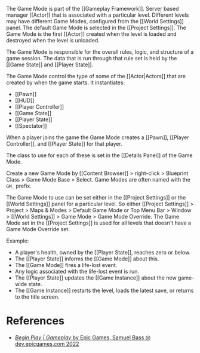 The Game Mode is part of the [[Gameplay Framework]].
Server based manager [[Actor]] that is associated with a particular level.
Different levels may have different Game Modes, configured from the [[World Settings]] panel.
The default Game Mode is selected in the [[Project Settings]].
The Game Mode is the first [[Actor]] created when the level is loaded and destroyed when the level is unloaded.

The Game Mode is responsible for the overall rules, logic, and structure of a game session.
The data that is run through that rule set is held by the [[Game State]] and [[Player State]].

The Game Mode control the type of some of the [[Actor|Actors]] that are created by when the game starts.
It instantiates:
- [[Pawn]]
- [[HUD]]
- [[Player Controller]]
- [[Game State]]
- [[Player State]]
- [[Spectator]]

When a player joins the game the Game Mode creates a [[Pawn]], [[Player Controller]], and [[Player State]] for that player.

The class to use for each of these is set in the [[Details Panel]] of the Game Mode.

Create a new Game Mode by [[Content Browser]] > right-click > Blueprint Class > Game Mode Base > Select.
Game Modes are often named with the `GM_` prefix.

The Game Mode to use can be set either in the [[Project Settings]] or the [[World Settings]] panel for a particular level.
So either
[[Project Settings]] > Project > Maps & Modes > Default Game Mode
or
Top Menu Bar > Window > [[World Settings]] > Game Mode > Game Mode Override.
The Game Mode set in the [[Project Settings]] is used for all levels that doesn't have a Game Mode Override set.

Example:
- A player's health, owned by the [[Player State]], reaches zero or below.
- The [[Player State]] informs the [[Game Mode]] about this.
- The [[Game Mode]] fires a life-lost event.
- Any logic associated with the life-lost event is run.
- The [[Player State]] updates the [[Game Instance]] about the new game-wide state.
- The [[Game Instance]] restarts the level, loads the latest save, or returns to the title screen.

# References

- [_Begin Play | Gameplay_ by Epic Games, Samuel Bass @ dev.epicgames.com 2022](https://dev.epicgames.com/community/learning/tutorials/l21z/unreal-engine-begin-play-gameplay)
